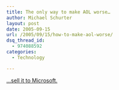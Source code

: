 ```yaml
---
title: The only way to make AOL worse…
author: Michael Schurter
layout: post
date: 2005-09-15
url: /2005/09/15/how-to-make-aol-worse/
dsq_thread_id:
  - 974088592
categories:
  - Technology

---
```

[&#8230;sell it to Microsoft.][1]

 [1]: http://www.theregister.co.uk/2005/09/15/aol_msn/